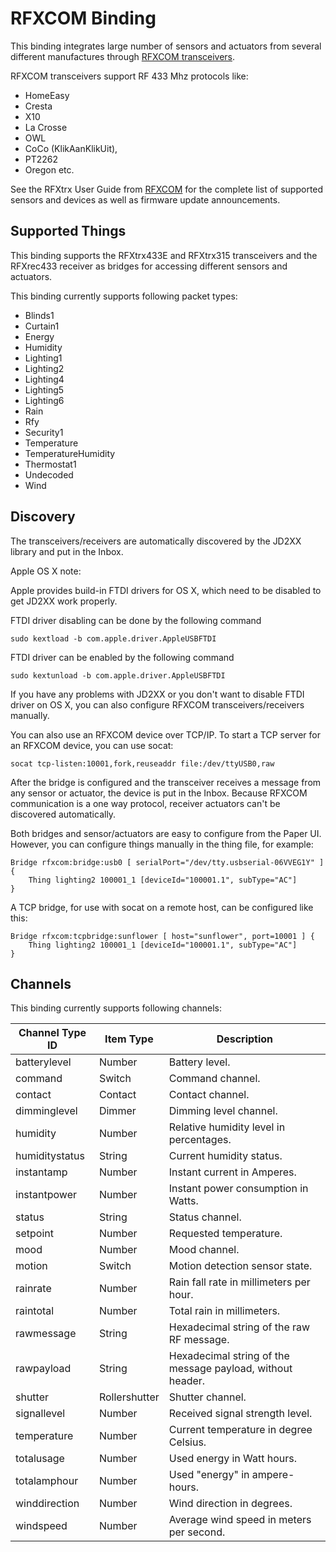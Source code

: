 # RFXCOM Binding

This binding integrates large number of sensors and actuators from several different manufactures through [RFXCOM transceivers](http://www.rfxcom.com).

RFXCOM transceivers support RF 433 Mhz protocols like: 
* HomeEasy 
* Cresta 
* X10 
* La Crosse
* OWL
* CoCo (KlikAanKlikUit), 
* PT2262
* Oregon etc.

See the RFXtrx User Guide from [RFXCOM](http://www.rfxcom.com) for the complete list of supported sensors and devices as well as firmware update announcements.


## Supported Things

This binding supports the RFXtrx433E and RFXtrx315 transceivers and the RFXrec433 receiver as bridges for accessing different sensors and actuators.

This binding currently supports following packet types:

* Blinds1
* Curtain1 
* Energy
* Humidity
* Lighting1
* Lighting2
* Lighting4
* Lighting5
* Lighting6
* Rain
* Rfy
* Security1
* Temperature
* TemperatureHumidity
* Thermostat1
* Undecoded
* Wind


## Discovery

The transceivers/receivers are automatically discovered by the JD2XX library and put in the Inbox. 

Apple OS X note:

Apple provides build-in FTDI drivers for OS X, which need to be disabled to get JD2XX work properly.

FTDI driver disabling can be done by the following command

```
sudo kextload -b com.apple.driver.AppleUSBFTDI
```

FTDI driver can be enabled by the following command

```
sudo kextunload -b com.apple.driver.AppleUSBFTDI
```

If you have any problems with JD2XX or you don't want to disable FTDI driver on OS X, you can also configure RFXCOM transceivers/receivers manually.

You can also use an RFXCOM device over TCP/IP. To start a TCP server for an RFXCOM device, you can use socat:
```
socat tcp-listen:10001,fork,reuseaddr file:/dev/ttyUSB0,raw
``` 

After the bridge is configured and the transceiver receives a message from any sensor or actuator, the device is put in the Inbox. Because RFXCOM communication is a one way protocol, receiver actuators can't be discovered automatically.

Both bridges and sensor/actuators are easy to configure from the Paper UI. However, you can configure things manually in the thing file, for example:

```
Bridge rfxcom:bridge:usb0 [ serialPort="/dev/tty.usbserial-06VVEG1Y" ] {
    Thing lighting2 100001_1 [deviceId="100001.1", subType="AC"]
}
```

A TCP bridge, for use with socat on a remote host, can be configured like this:

```
Bridge rfxcom:tcpbridge:sunflower [ host="sunflower", port=10001 ] {
    Thing lighting2 100001_1 [deviceId="100001.1", subType="AC"]
}
```

## Channels

This binding currently supports following channels:

| Channel Type ID | Item Type    | Description  |
|-----------------|------------------------|--------------|
| batterylevel | Number | Battery level. |
| command | Switch | Command channel. |
| contact | Contact | Contact channel. |
| dimminglevel | Dimmer | Dimming level channel. |
| humidity | Number | Relative humidity level in percentages. |
| humiditystatus | String | Current humidity status. |
| instantamp | Number | Instant current in Amperes. |
| instantpower | Number | Instant power consumption in Watts. |
| status | String | Status channel. |
| setpoint | Number | Requested temperature. |
| mood | Number | Mood channel. |
| motion | Switch | Motion detection sensor state. |
| rainrate | Number | Rain fall rate in millimeters per hour. |
| raintotal | Number | Total rain in millimeters. |
| rawmessage | String | Hexadecimal string of the raw RF message. |
| rawpayload | String | Hexadecimal string of the message payload, without header. |
| shutter | Rollershutter | Shutter channel. |
| signallevel | Number | Received signal strength level. |
| temperature | Number | Current temperature in degree Celsius. |
| totalusage | Number | Used energy in Watt hours. |
| totalamphour | Number | Used "energy" in ampere-hours. |
| winddirection | Number | Wind direction in degrees. |
| windspeed | Number | Average wind speed in meters per second. |
